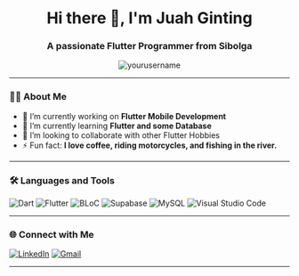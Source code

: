 ## 
<h1 align="center">Hi there 👋, I'm Juah Ginting</h1>
<h3 align="center">A passionate Flutter Programmer from Sibolga</h3>

<p align="center">
  <img src="https://komarev.com/ghpvc/?username=yourusername&label=Profile%20views&color=0e75b6&style=flat" alt="yourusername" />
</p>

---

### 👨‍💻 About Me

- 🔭 I’m currently working on **Flutter Mobile Development**
- 🌱 I’m currently learning **Flutter and some Database**
- 👯 I’m looking to collaborate with other Flutter Hobbies
- ⚡ Fun fact: **I love coffee, riding motorcycles, and fishing in the river.**

---

### 🛠️ Languages and Tools

![Dart](https://img.shields.io/badge/-Dart-0175C2?style=flat&logo=dart&logoColor=white)
![Flutter](https://img.shields.io/badge/-Flutter-02569B?style=flat&logo=flutter&logoColor=white)
![BLoC](https://img.shields.io/badge/-BLoC-6A1B9A?style=flat&logo=flutter&logoColor=white)
![Supabase](https://img.shields.io/badge/-Supabase-3ECF8E?style=flat&logo=supabase&logoColor=white)
![MySQL](https://img.shields.io/badge/-MySQL-4479A1?style=flat&logo=mysql&logoColor=white)
![Visual Studio Code](https://img.shields.io/badge/-VS%20Code-007ACC?style=flat&logo=visual-studio-code&logoColor=white)

---


### 🌐 Connect with Me

[![LinkedIn](https://img.shields.io/badge/-LinkedIn-blue?logo=linkedin&logoColor=white)](https://linkedin.com/in/juah-adinata-ginting-a15b112bb)
[![Gmail](https://img.shields.io/badge/-Gmail-D14836?logo=gmail&logoColor=white)](mailto:juahadinata6@gmail.com)

---


<!--
**juahadinata/juahadinata** is a ✨ _special_ ✨ repository because its `README.md` (this file) appears on your GitHub profile.

Here are some ideas to get you started:

- 🔭 I’m currently working on ...
- 🌱 I’m currently learning ...
- 👯 I’m looking to collaborate on ...
- 🤔 I’m looking for help with ...
- 💬 Ask me about ...
- 📫 How to reach me: ...
- 😄 Pronouns: ...
- ⚡ Fun fact: ...
-->
